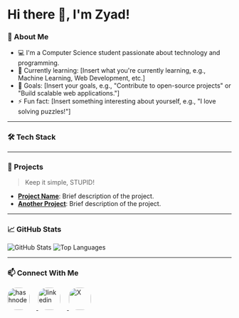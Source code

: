 # Hi there 👋, I'm Zyad!



### 🌟 About Me
- 💻 I'm a Computer Science student passionate about technology and programming.
- 🌱 Currently learning: [Insert what you're currently learning, e.g., Machine Learning, Web Development, etc.]
- 🎯 Goals: [Insert your goals, e.g., "Contribute to open-source projects" or "Build scalable web applications."]
- ⚡ Fun fact: [Insert something interesting about yourself, e.g., "I love solving puzzles!"]

---

### 🛠️ Tech Stack


---

### 🌟 Projects

> Keep it simple, STUPID!

- [**Project Name**](https://github.com/yourusername/project-name): Brief description of the project.
- [**Another Project**](https://github.com/yourusername/another-project): Brief description of the project.

---

### 📈 GitHub Stats
![GitHub Stats](https://github-readme-stats.vercel.app/api?username=Zyadamr-dev&show_icons=true&theme=radical)
![Top Languages](https://github-readme-stats.vercel.app/api/top-langs/?username=Zyadamr-dev&layout=compact&theme=radical)

---

### 📫 Connect With Me

<a href="https://www.example.com">
  <img src="https://github.com/user-attachments/assets/7a548907-75b6-4ef8-a011-e502fd46a5c2" alt="hashnode" style="width: 50px; height: 50px; margin-right: 15px; border-radius: 20px;">
</a>
<a href="https://www.example.com">
  <img src="https://github.com/user-attachments/assets/387a690d-f557-497f-8250-5975e1aee148" alt="linkedin" style="width: 50px; height: 50px; margin-right: 15px; border-radius: 20px;">
</a>
<a href="https://www.example.com">
  <img src="https://github.com/user-attachments/assets/dd4df14d-74cd-4ece-abad-3100b05d386a" alt="X" style="width: 50px; height: 50px; border-radius: 20px;">
</a>

